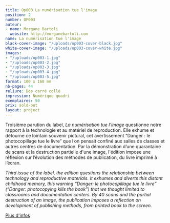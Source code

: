 ```yaml
---
title: Op003 La numérisation tue l'image
position: 2
number: OP003
auteur:
- name: Morgane Bartoli
  website: http://morganebartoli.com
name: La numérisation tue l'image
black-cover-image: "/uploads/op003-cover-black.jpg"
white-cover-image: "/uploads/op003-cover-white.jpg"
images:
- "/uploads/op003-1.jpg"
- "/uploads/op003-2.jpg"
- "/uploads/op003-3.jpg"
- "/uploads/op003-4.jpg"
- "/uploads/op003-5.jpg"
format: 100 x 160 mm
nb-pages: 44
reliure: Dos carré collé
impression: Numérique quadri
exemplaires: 50
prix: sold-out
layout: project
---
```


Troisième parution du label, *La numérisation tue l'image* questionne notre rapport à la technologie et au matériel de reproduction. Elle exhume et détourne ce lointain souvenir pictural, cet avertissement “Danger : le photocopillage tue le livre” que l’on pensait confiné aux salles de classes et autres centres de documentation. Par la démonstration d’une quarantaine de scans et la destruction partielle d'une image, l'édition impose une réflexion sur l’évolution des méthodes de publication, du livre imprimé à l’écran.

*Third issue of the label, the edition questions the relationship between technology and reproductive materials. It exhumes and diverts this distant childhood memory, this warning “Danger: le photocopillage tue le livre”  (“Danger: photocopying kills the book”) that we thought limited to classrooms and documentation centers. By 40 scans and the partial destruction of an image, the publication imposes a reflection on development of publishing methods, from printed book to the screen.*

[Plus d'infos](http://ppdo.fr/2017/05/14/objet-papier-trois.html)
